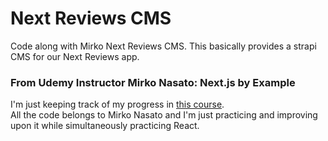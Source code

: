 # Next Reviews CMS

Code along with Mirko Next Reviews CMS. This basically provides a strapi CMS for our Next Reviews app.

### From Udemy Instructor Mirko Nasato: Next.js by Example

I'm just keeping track of my progress in [this course](https://www.udemy.com/course/nextjs-by-example/). <br>
All the code belongs to Mirko Nasato and I'm just practicing and improving upon it while simultaneously practicing React.
